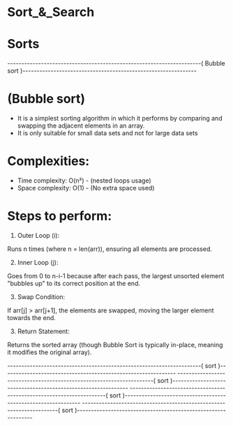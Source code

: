 # Sort_&_Search

# Sorts

---------------------------------------------------------------------( Bubble sort )--------------------------------------------------------------

# (Bubble sort)
- It is a simplest sorting algorithm in which it performs by comparing and swapping the adjacent elements in an array.
- It is only suitable for small data sets and not for large data sets

# Complexities:
 - Time complexity: O(n²)      - (nested loops usage)
 - Space complexity: O(1)      - (No extra space used)

# Steps to perform:
1. Outer Loop (i):

Runs n times (where n = len(arr)), ensuring all elements are processed.

2. Inner Loop (j):

Goes from 0 to n-i-1 because after each pass, the largest unsorted element "bubbles up" to its correct position at the end.

3. Swap Condition:

If arr[j] > arr[j+1], the elements are swapped, moving the larger element towards the end.

3. Return Statement:

Returns the sorted array (though Bubble Sort is typically in-place, meaning it modifies the original array).










---------------------------------------------------------------------(  sort )--------------------------------------------------------------
---------------------------------------------------------------------(  sort )--------------------------------------------------------------
---------------------------------------------------------------------(  sort )--------------------------------------------------------------
---------------------------------------------------------------------(  sort )--------------------------------------------------------------
